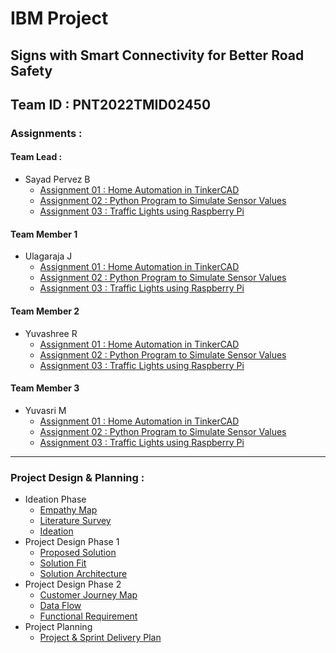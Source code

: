 # IBM Project

## Signs with Smart Connectivity for Better Road Safety

## Team ID : PNT2022TMID02450

### Assignments :

#### Team Lead :
- Sayad Pervez B
    - [Assignment 01 : Home Automation in TinkerCAD](./Assignments/Team%20Lead/Assignment-01/Readme.md)
    - [Assignment 02 : Python Program to Simulate Sensor Values](./Assignments/Team%20Lead/Assignment-02/Readme.md)
    - [Assignment 03 : Traffic Lights using Raspberry Pi](./Assignments/Team%20Lead/Assignment-03/Readme.md)
#### Team Member 1
- Ulagaraja J
    - [Assignment 01 : Home Automation in TinkerCAD](./Assignments/Team%20Member%201/Assignment-01/Readme.md)
    - [Assignment 02 : Python Program to Simulate Sensor Values](./Assignments/Team%20Member%201/Assignment-02/Readme.md)
    - [Assignment 03 : Traffic Lights using Raspberry Pi](./Assignments/Team%20Member%201/Assignment-03/Readme.md)
#### Team Member 2
- Yuvashree R
    - [Assignment 01 : Home Automation in TinkerCAD](./Assignments/Team%20Member%202/Assignment-01/Readme.md)
    - [Assignment 02 : Python Program to Simulate Sensor Values](./Assignments/Team%20Member%202/Assignment-02/Readme.md)
    - [Assignment 03 : Traffic Lights using Raspberry Pi](./Assignments/Team%20Member%202/Assignment-03/Readme.md)
#### Team Member 3
- Yuvasri M
    - [Assignment 01 : Home Automation in TinkerCAD](./Assignments/Team%20Member%203/Assignment-01/Readme.md)
    - [Assignment 02 : Python Program to Simulate Sensor Values](./Assignments/Team%20Member%203/Assignment-02/Readme.md)
    - [Assignment 03 : Traffic Lights using Raspberry Pi](./Assignments/Team%20Member%203/Assignment-03/Readme.md)

---

### Project Design & Planning :
- Ideation Phase
    - [Empathy Map](./Project%20Design%20%26%20Planning/Ideation%20Phase/Empathy%20Map.pdf)
    - [Literature Survey](./Project%20Design%20%26%20Planning/Ideation%20Phase/Literature%20Survey.pdf)
    - [Ideation](./Project%20Design%20%26%20Planning/Ideation%20Phase/Ideation.pdf)
- Project Design Phase 1
    - [Proposed Solution](./Project%20Design%20%26%20Planning/Project%20Design%20Phase%201/Proposed%20Solution.pdf)
    - [Solution Fit](./Project%20Design%20%26%20Planning/Project%20Design%20Phase%201/ProblemFit.pdf)
    - [Solution Architecture](./Project%20Design%20%26%20Planning/Project%20Design%20Phase%201/Solution%20Architecture%20Technical.pdf)
- Project Design Phase 2
    - [Customer Journey Map](./Project%20Design%20%26%20Planning/Project%20Design%20Phase%202/CustomerJourneyMap.pdf)
    - [Data Flow](./Project%20Design%20%26%20Planning/Project%20Design%20Phase%202/dataFlow.png)
    - [Functional Requirement](./Project%20Design%20%26%20Planning/Project%20Design%20Phase%202/Solution%20Requirements.pdf)
- Project Planning
    - [Project & Sprint Delivery Plan](./Project%20Design%20%26%20Planning/Project%20Planning/ProjectPlanning.pdf)